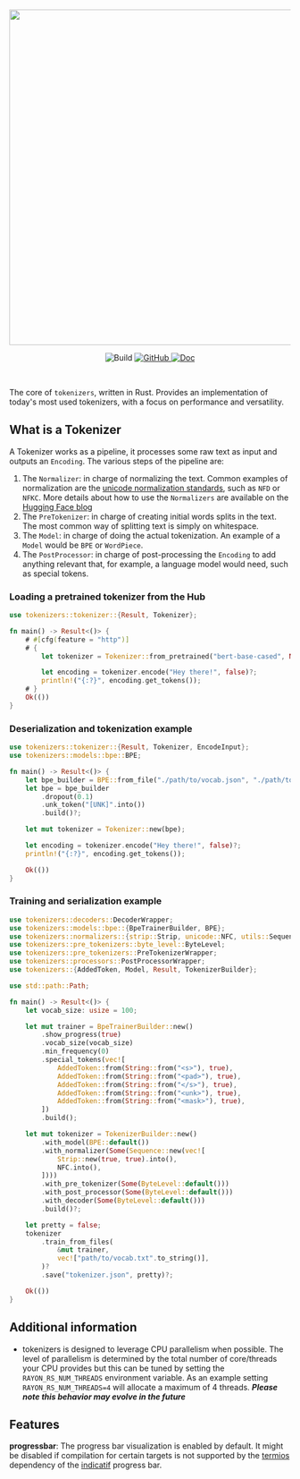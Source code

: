 <p align="center">
    <br>
    <img src="https://huggingface.co/landing/assets/tokenizers/tokenizers-logo.png" width="600"/>
    <br>
<p>
<p align="center">
    <img alt="Build" src="https://github.com/huggingface/tokenizers/workflows/Rust/badge.svg">
    <a href="https://github.com/huggingface/tokenizers/blob/master/LICENSE">
        <img alt="GitHub" src="https://img.shields.io/github/license/huggingface/tokenizers.svg?color=blue">
    </a>
    <a href="https://docs.rs/tokenizers/">
        <img alt="Doc" src="https://docs.rs/tokenizers/badge.svg">
    </a>
</p>
<br>


The core of `tokenizers`, written in Rust.
Provides an implementation of today's most used tokenizers, with a focus on performance and
versatility.

## What is a Tokenizer

A Tokenizer works as a pipeline, it processes some raw text as input and outputs an `Encoding`.
The various steps of the pipeline are:

1. The `Normalizer`: in charge of normalizing the text. Common examples of normalization are
   the [unicode normalization standards](https://unicode.org/reports/tr15/#Norm_Forms), such as `NFD` or `NFKC`.
   More details about how to use the `Normalizers` are available on the
   [Hugging Face blog](https://huggingface.co/docs/tokenizers/components#normalizers)
2. The `PreTokenizer`: in charge of creating initial words splits in the text. The most common way of
   splitting text is simply on whitespace.
3. The `Model`: in charge of doing the actual tokenization. An example of a `Model` would be
   `BPE` or `WordPiece`.
4. The `PostProcessor`: in charge of post-processing the `Encoding` to add anything relevant
   that, for example, a language model would need, such as special tokens.

### Loading a pretrained tokenizer from the Hub
```rust
use tokenizers::tokenizer::{Result, Tokenizer};

fn main() -> Result<()> {
    # #[cfg(feature = "http")]
    # {
        let tokenizer = Tokenizer::from_pretrained("bert-base-cased", None)?;

        let encoding = tokenizer.encode("Hey there!", false)?;
        println!("{:?}", encoding.get_tokens());
    # }
    Ok(())
}
```

### Deserialization and tokenization example

```rust
use tokenizers::tokenizer::{Result, Tokenizer, EncodeInput};
use tokenizers::models::bpe::BPE;

fn main() -> Result<()> {
    let bpe_builder = BPE::from_file("./path/to/vocab.json", "./path/to/merges.txt");
    let bpe = bpe_builder
        .dropout(0.1)
        .unk_token("[UNK]".into())
        .build()?;

    let mut tokenizer = Tokenizer::new(bpe);

    let encoding = tokenizer.encode("Hey there!", false)?;
    println!("{:?}", encoding.get_tokens());

    Ok(())
}
```

### Training and serialization example

```rust
use tokenizers::decoders::DecoderWrapper;
use tokenizers::models::bpe::{BpeTrainerBuilder, BPE};
use tokenizers::normalizers::{strip::Strip, unicode::NFC, utils::Sequence, NormalizerWrapper};
use tokenizers::pre_tokenizers::byte_level::ByteLevel;
use tokenizers::pre_tokenizers::PreTokenizerWrapper;
use tokenizers::processors::PostProcessorWrapper;
use tokenizers::{AddedToken, Model, Result, TokenizerBuilder};

use std::path::Path;

fn main() -> Result<()> {
    let vocab_size: usize = 100;

    let mut trainer = BpeTrainerBuilder::new()
        .show_progress(true)
        .vocab_size(vocab_size)
        .min_frequency(0)
        .special_tokens(vec![
            AddedToken::from(String::from("<s>"), true),
            AddedToken::from(String::from("<pad>"), true),
            AddedToken::from(String::from("</s>"), true),
            AddedToken::from(String::from("<unk>"), true),
            AddedToken::from(String::from("<mask>"), true),
        ])
        .build();

    let mut tokenizer = TokenizerBuilder::new()
        .with_model(BPE::default())
        .with_normalizer(Some(Sequence::new(vec![
            Strip::new(true, true).into(),
            NFC.into(),
        ])))
        .with_pre_tokenizer(Some(ByteLevel::default()))
        .with_post_processor(Some(ByteLevel::default()))
        .with_decoder(Some(ByteLevel::default()))
        .build()?;

    let pretty = false;
    tokenizer
        .train_from_files(
            &mut trainer,
            vec!["path/to/vocab.txt".to_string()],
        )?
        .save("tokenizer.json", pretty)?;

    Ok(())
}
```

## Additional information

- tokenizers is designed to leverage CPU parallelism when possible. The level of parallelism is determined
  by the total number of core/threads your CPU provides but this can be tuned by setting the `RAYON_RS_NUM_THREADS`
  environment variable. As an example setting `RAYON_RS_NUM_THREADS=4` will allocate a maximum of 4 threads.
  **_Please note this behavior may evolve in the future_**

## Features
**progressbar**: The progress bar visualization is enabled by default. It might be disabled if
  compilation for certain targets is not supported by the [termios](https://crates.io/crates/termios)
  dependency of the [indicatif](https://crates.io/crates/indicatif) progress bar.
